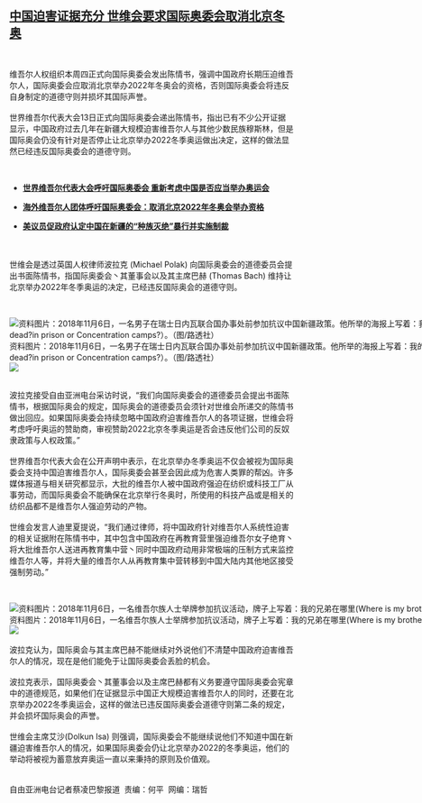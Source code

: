 <!--1597432169000-->
[中国迫害证据充分 世维会要求国际奥委会取消北京冬奥](https://www.rfa.org/mandarin/yataibaodao/shaoshuminzu/cl-08142020141730.html)
------

<p> </p><p>维吾尔人权组织本周四正式向国际奥委会发出陈情书，强调中国政府长期压迫维吾尔人，国际奥委会应取消北京举办2022年冬奥会的资格，否则国际奥委会将违反自身制定的道德守则并损坏其国际声誉。<br/> <br/>世界维吾尔代表大会13日正式向国际奥委会递出陈情书，指出已有不少公开证据显示，中国政府过去几年在新疆大规模迫害维吾尔人与其他少数民族穆斯林，但是国际奥会仍没有针对是否停止让北京举办2022冬季奥运做出决定，这样的做法显然已经违反国际奥委会的道德守则。</p><p> </p><ul><li><b><a class="external-link" href="http://www.rfa.org/mandarin/yataibaodao/shaoshuminzu/cl-07302020142623.html">世界维吾尔代表大会呼吁国际奥委会 重新考虑中国是否应当举办奥运会</a></b></li></ul><ul><li><b><a class="external-link" href="http://www.rfa.org/mandarin/Xinwen/2-07302020084344.html">海外维吾尔人团体呼吁国际奥委会：取消北京2022年冬奥会举办资格</a></b></li></ul><ul><li><b><a class="external-link" href="http://www.rfa.org/mandarin/Xinwen/1-07032020102818.html">美议员促政府认定中国在新疆的“种族灭绝”暴行并实施制裁</a></b></li></ul><p><br/> <br/>世维会是透过英国人权律师波拉克 (Michael Polak) 向国际奥委会的道德委员会提出书面陈情书，指国际奥委会丶其董事会以及其主席巴赫 (Thomas Bach) 维持让北京举办2022年冬季奥运的决定，已经违反国际奥会的道德守则。</p><p> </p><p><div class="image-inline captioned" style="width:1500px;"><div style="width:1500px;"><img alt="资料图片：2018年11月6日，一名男子在瑞士日内瓦联合国办事处前参加抗议中国新疆政策。他所举的海报上写着：我的父母和亲人们！他们活着还是死了？他们在监狱里还是在再教育营中？（My parents and relatives!Are they alive or dead?in prison or Concentration camps?）。（图/路透社）" src="https://www.rfa.org/mandarin/yataibaodao/shaoshuminzu/cl-08142020141730.html/Untitled-1.jpg" title="资料图片：2018年11月6日，一名男子在瑞士日内瓦联合国办事处前参加抗议中国新疆政策。他所举的海报上写着：我的父母和亲人们！他们活着还是死了？他们在监狱里还是在再教育营中？（My parents and relatives!Are they alive or dead?in prison or Concentration camps?）。（图/路透社）"/></div><div class="image-caption"><span style="width:1500px;">资料图片：2018年11月6日，一名男子在瑞士日内瓦联合国办事处前参加抗议中国新疆政策。他所举的海报上写着：我的父母和亲人们！他们活着还是死了？他们在监狱里还是在再教育营中？（My parents and relatives!Are they alive or dead?in prison or Concentration camps?）。（图/路透社）</span><span class="copyright"> </span></div><div id="zoomattribute"><a class="single_image" href="/mandarin/yataibaodao/shaoshuminzu/cl-08142020141730.html/Untitled-1.jpg" title="资料图片：2018年11月6日，一名男子在瑞士日内瓦联合国办事处前参加抗议中国新疆政策。他所举的海报上写着：我的父母和亲人们！他们活着还是死了？他们在监狱里还是在再教育营中？（My parents and relatives!Are they alive or dead?in prison or Concentration camps?）。（图/路透社）"><img src="/rfa_resources/graphics/icon-zoom.png"/></a></div></div></p><p><br/>波拉克接受自由亚洲电台采访时说，“我们向国际奥委会的道德委员会提出书面陈情书，根据国际奥会的规定，国际奥会的道德委员会须针对世维会所递交的陈情书做出回应。如果国际奥委会持续忽略中国政府迫害维吾尔人的各项证据，世维会将考虑呼吁奥运的赞助商，审视赞助2022北京冬季奥运是否会违反他们公司的反奴隶政策与人权政策。”  <br/> <br/>世界维吾尔代表大会在公开声明中表示，在北京举办冬季奥运不仅会被视为国际奥委会支持中国迫害维吾尔人，国际奥委会甚至会因此成为危害人类罪的帮凶。许多媒体报道与相关研究都显示，大批的维吾尔人被中国政府强迫在纺织或科技工厂从事劳动，而国际奥委会不能确保在北京举行冬奥时，所使用的科技产品或是相关的纺织品都不是维吾尔人强迫劳动的产物。  <br/> <br/>世维会发言人迪里夏提说，“我们通过律师，将中国政府针对维吾尔人系统性迫害的相关证据附在陈情书中，其中包含中国政府在再教育营里强迫维吾尔女子绝育丶将大批维吾尔人送进再教育集中营丶同时中国政府动用非常极端的压制方式来监控维吾尔人等，并将大量的维吾尔人从再教育集中营转移到中国大陆内其他地区接受强制劳动。”</p><p> </p><p><div class="image-inline captioned" style="width:1010px;"><div style="width:1010px;"><img alt="资料图片：2018年11月6日，一名维吾尔族人士举牌参加抗议活动，牌子上写着：我的兄弟在哪里(Where is my brother)。（图/路透社）" src="https://www.rfa.org/mandarin/yataibaodao/shaoshuminzu/cl-08142020141730.html/7f78b154a4a4a4a1f746eac8958d9947_w.jpg" title="资料图片：2018年11月6日，一名维吾尔族人士举牌参加抗议活动，牌子上写着：我的兄弟在哪里(Where is my brother)。（图/路透社）"/></div><div class="image-caption"><span style="width:1010px;">资料图片：2018年11月6日，一名维吾尔族人士举牌参加抗议活动，牌子上写着：我的兄弟在哪里(Where is my brother)。（图/路透社）</span><span class="copyright"> </span></div><div id="zoomattribute"><a class="single_image" href="/mandarin/yataibaodao/shaoshuminzu/cl-08142020141730.html/7f78b154a4a4a4a1f746eac8958d9947_w.jpg" title="资料图片：2018年11月6日，一名维吾尔族人士举牌参加抗议活动，牌子上写着：我的兄弟在哪里(Where is my brother)。（图/路透社）"><img src="/rfa_resources/graphics/icon-zoom.png"/></a></div></div><br/>波拉克认为，国际奥会与其主席巴赫不能继续对外说他们不清楚中国政府迫害维吾尔人的情况，现在是他们能免于让国际奥委会丢脸的机会。<br/> <br/>波拉克表示，国际奥委会丶其董事会以及主席巴赫都有义务要遵守国际奥委会宪章中的道德规范，如果他们在证据显示中国正大规模迫害维吾尔人的同时，还要在北京举办2022冬季奥运会，这样的做法已违反国际奥委会道德守则第二条的规定，并会损坏国际奥会的声誉。  <br/> <br/>世维会主席艾沙(Dolkun Isa) 则强调，国际奥委会不能继续说他们不知道中国在新疆迫害维吾尔人的情况，如果国际奥委会仍让北京举办2022的冬季奥运，他们的举动将被视为蓄意放弃奥运一直以来秉持的原则及价值观。  <br/> <br/><br/>自由亚洲电台记者蔡凌巴黎报道  责编：何平  网编：瑞哲</p>
